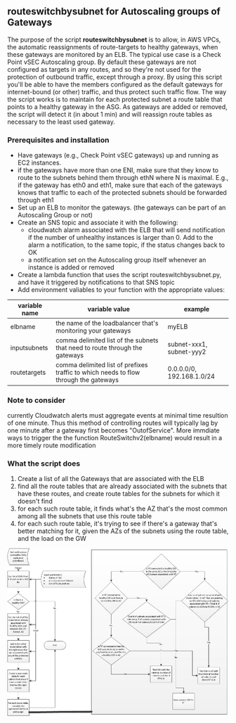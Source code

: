## routeswitchbysubnet for Autoscaling groups of Gateways

The purpose of the script **routeswitchbysubnet** is to allow, in AWS VPCs, the automatic reassignments of route-targets to healthy gateways, when these gateways are monitored by an ELB.
The typical use case is a Check Point vSEC Autoscaling group. By default these gateways are not configured as targets in any routes, and so they're not used for the protection of outbound traffic, except through a proxy. By using this script you'll be able to have the members configured as the default gateways for internet-bound (or other) traffic, and thus protect such traffic flow.
The way the script works is to maintain for each protected subnet a route table that points to a healthy gateway in the ASG. As gateways are added or removed, the script will detect it (in about 1 min) and will reassign route tables as necessary to the least used gateway. 



### Prerequisites and installation

- Have gateways (e.g., Check Point vSEC gateways) up and running as EC2 instances.  
- if the gateways have more than one ENI, make sure that they know to route to the subnets behind them through ethN where N is maximal. E.g., if the gateway has eth0 and eth1, make sure that each of the gateways knows that traffic to each of the protected subnets should be forwarded through eth1
- Set up an ELB to monitor the gateways. (the gateways can be part of an Autoscaling Group or not)
- Create an SNS topic and associate it with the following:
    - cloudwatch alarm associated with the ELB that will send notification if the number of unhealthy instances is larger than 0. Add to the alarm a notification, to the same topic, if the status changes back to OK
    - a notification set on the Autoscaling group itself whenever an instance is added or removed	
- Create a lambda function that uses the script routeswitchbysubnet.py, and have it triggered by notifications to that SNS topic 
- Add environment valiables to your function with the appropriate values:

| variable name | variable value| example |
|---|---|---|
| elbname | the name of the loadbalancer that's monitoring your gateways| myELB |
| inputsubnets | comma delimited list of the subnets that need to route through the gateways| subnet-xxx1, subnet-yyy2 |
| routetargets | comma delimited list of prefixes traffic to which needs to flow through the gateways | 0.0.0.0/0, 192.168.1.0/24 |



### Note to consider
currently Cloudwatch alerts must aggregate events at minimal time resultion of one minute. Thus this method of controlling routes will typically lag by one minute after a gateway first becomes "OutofService". More immdiate ways to trigger the the function RouteSwitchv2(elbname) would result in a more timely route modification


### What the script does
 
1) Create a list of all the Gateways that are associated with the ELB
2) find all the route tables that are already associated with the subnets that have these routes, and create route tables for the subnets for which it doesn't find 
3) for each such route table, it finds what's the AZ that's the most common among all the subnets that use this route table
4) for each such route table, it's trying to see if there's a gateway that's better matching for it, given the AZs of the subnets using the route table, and the load on the GW

![Alt Routeswitch diagram](/RouteTableRedistributionAlg.jpg?raw=true "RouteSwitchv2 flow")


